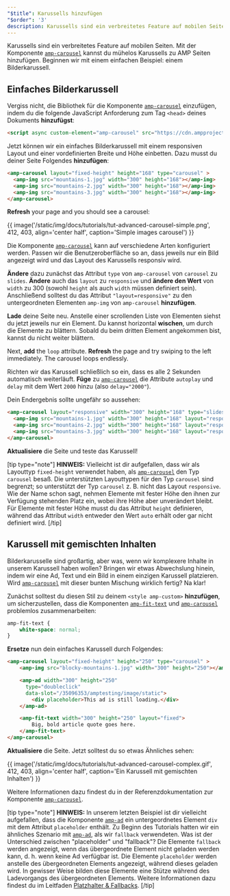 ```yaml
---
"$title": Karussells hinzufügen
"$order": '3'
description: Karussells sind ein verbreitetes Feature auf mobilen Seiten. Mit der Komponente amp-carousel kannst du mühelos Karussells zu AMP Seiten hinzufügen.
---
```


Karussells sind ein verbreitetes Feature auf mobilen Seiten. Mit der Komponente [`amp-carousel`](../../../../documentation/components/reference/amp-carousel.md) kannst du mühelos Karussells zu AMP Seiten hinzufügen. Beginnen wir mit einem einfachen Beispiel: einem Bilderkarussell.

## Einfaches Bilderkarussell

Vergiss nicht, die Bibliothek für die Komponente [`amp-carousel`](../../../../documentation/components/reference/amp-carousel.md) einzufügen, indem du die folgende JavaScript Anforderung zum Tag `<head>` deines Dokuments **hinzufügst**:

```html
<script async custom-element="amp-carousel" src="https://cdn.ampproject.org/v0/amp-carousel-0.1.js"></script>
```

Jetzt können wir ein einfaches Bilderkarussell mit einem responsiven Layout und einer vordefinierten Breite und Höhe einbetten. Dazu musst du deiner Seite Folgendes **hinzufügen**:

```html
<amp-carousel layout="fixed-height" height="168" type="carousel" >
  <amp-img src="mountains-1.jpg" width="300" height="168"></amp-img>
  <amp-img src="mountains-2.jpg" width="300" height="168"></amp-img>
  <amp-img src="mountains-3.jpg" width="300" height="168"></amp-img>
</amp-carousel>
```

**Refresh** your page and you should see a carousel:

{{ image('/static/img/docs/tutorials/tut-advanced-carousel-simple.png', 412, 403, align='center half', caption='Simple images carousel') }}

Die Komponente [`amp-carousel`](../../../../documentation/components/reference/amp-carousel.md) kann auf verschiedene Arten konfiguriert werden. Passen wir die Benutzeroberfläche so an, dass jeweils nur ein Bild angezeigt wird und das Layout des Karussells responsiv wird.

<strong>Ändere</strong> dazu zunächst das Attribut <code>type</code> von <a><code data-md-type="codespan">amp-carousel</code></a> von `carousel` zu <code>slides</code>. **Ändere** auch das `layout` zu `responsive` und **ändere den Wert** von `width` zu 300 (sowohl `height` als auch `width` müssen definiert sein). Anschließend solltest du das Attribut <code>"layout=responsive"</code> zu den untergeordneten Elementen <a><code>amp-img</code></a> von <a><code>amp-carousel</code></a> <strong>hinzufügen</strong>.

**Lade** deine Seite neu. Anstelle einer scrollenden Liste von Elementen siehst du jetzt jeweils nur ein Element. Du kannst horizontal **wischen**, um durch die Elemente zu blättern. Sobald du beim dritten Element angekommen bist, kannst du nicht weiter blättern.

Next, **add** the `loop` attribute. **Refresh** the page and try swiping to the left immediately. The carousel loops endlessly.

Richten wir das Karussell schließlich so ein, dass es alle 2 Sekunden automatisch weiterläuft. **Füge** zu [`amp-carousel`](../../../../documentation/components/reference/amp-carousel.md) die Attribute `autoplay` und `delay` mit dem Wert `2000` hinzu (also `delay="2000"`).

Dein Endergebnis sollte ungefähr so aussehen:

```html
<amp-carousel layout="responsive" width="300" height="168" type="slides" autoplay delay="2000" loop>
  <amp-img src="mountains-1.jpg" width="300" height="168" layout="responsive"></amp-img>
  <amp-img src="mountains-2.jpg" width="300" height="168" layout="responsive"></amp-img>
  <amp-img src="mountains-3.jpg" width="300" height="168" layout="responsive"></amp-img>
</amp-carousel>
```

**Aktualisiere** die Seite und teste das Karussell!

[tip type="note"] **HINWEIS:** Vielleicht ist dir aufgefallen, dass wir als Layouttyp `fixed-height` verwendet haben, als [`amp-carousel`](../../../../documentation/components/reference/amp-carousel.md) den Typ `carousel` besaß. Die unterstützten Layouttypen für den Typ `carousel` sind begrenzt; so unterstützt der Typ `carousel` z. B. nicht das Layout `responsive`. Wie der Name schon sagt, nehmen Elemente mit fester Höhe den ihnen zur Verfügung stehenden Platz ein, wobei ihre Höhe aber unverändert bleibt. Für Elemente mit fester Höhe musst du das Attribut `height` definieren, während das Attribut `width` entweder den Wert `auto` erhält oder gar nicht definiert wird. [/tip]

## Karussell mit gemischten Inhalten

Bilderkarusselle sind großartig, aber was, wenn wir komplexere Inhalte in unserem Karussell haben wollen? Bringen wir etwas Abwechslung hinein, indem wir eine Ad, Text und ein Bild in einem einzigen Karussell platzieren. Wird [`amp-carousel`](../../../../documentation/components/reference/amp-carousel.md) mit dieser bunten Mischung wirklich fertig? Na klar!

Zunächst solltest du diesen Stil zu deinem `<style amp-custom>` **hinzufügen**, um sicherzustellen, dass die Komponenten [`amp-fit-text`](../../../../documentation/components/reference/amp-fit-text.md) und [`amp-carousel`](../../../../documentation/components/reference/amp-carousel.md) problemlos zusammenarbeiten:

```css
amp-fit-text {
    white-space: normal;
}
```

**Ersetze** nun dein einfaches Karussell durch Folgendes:

```html
<amp-carousel layout="fixed-height" height="250" type="carousel" >
    <amp-img src="blocky-mountains-1.jpg" width="300" height="250"></amp-img>

    <amp-ad width="300" height="250"
      type="doubleclick"
      data-slot="/35096353/amptesting/image/static">
        <div placeholder>This ad is still loading.</div>
    </amp-ad>

    <amp-fit-text width="300" height="250" layout="fixed">
        Big, bold article quote goes here.
    </amp-fit-text>
</amp-carousel>
```

**Aktualisiere** die Seite. Jetzt solltest du so etwas Ähnliches sehen:

{{ image('/static/img/docs/tutorials/tut-advanced-carousel-complex.gif', 412, 403, align='center half', caption='Ein Karussell mit gemischten Inhalten') }}

Weitere Informationen dazu findest du in der Referenzdokumentation zur Komponente [`amp-carousel`](../../../../documentation/components/reference/amp-carousel.md).

[tip type="note"] **HINWEIS:** In unserem letzten Beispiel ist dir vielleicht aufgefallen, dass die Komponente [`amp-ad`](../../../../documentation/components/reference/amp-ad.md) ein untergeordnetes Element `div` mit dem Attribut `placeholder` enthält. Zu Beginn des Tutorials hatten wir ein ähnliches Szenario mit [`amp-ad`](../../../../documentation/components/reference/amp-ad.md), als wir `fallback` verwendeten. Was ist der Unterschied zwischen "placeholder" und "fallback"? Die Elemente `fallback` werden angezeigt, wenn das übergeordnete Element nicht geladen werden kann, d. h. wenn keine Ad verfügbar ist. Die Elemente `placeholder` werden anstelle des übergeordneten Elements angezeigt, während dieses geladen wird. In gewisser Weise bilden diese Elemente eine Stütze während des Ladevorgangs des übergeordneten Elements. Weitere Informationen dazu findest du im Leitfaden [Platzhalter & Fallbacks](../../../../documentation/guides-and-tutorials/develop/style_and_layout/placeholders.md). [/tip]
